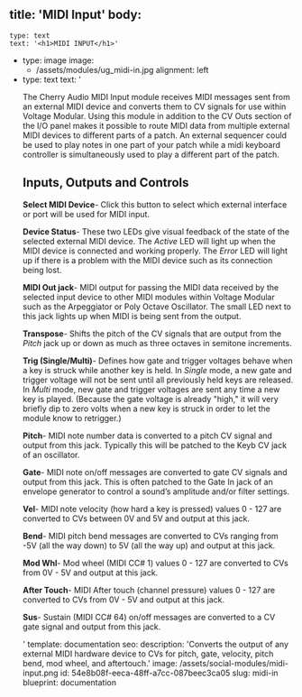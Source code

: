 title: 'MIDI Input'
body:
  -
    type: text
    text: '<h1>MIDI INPUT</h1>'
  -
    type: image
    image:
      - /assets/modules/ug_midi-in.jpg
    alignment: left
  -
    type: text
    text: '<p>The Cherry Audio MIDI Input module receives MIDI messages sent from an external MIDI device and converts them to CV signals for use within Voltage Modular. Using this module in addition to the CV Outs section of the I/O panel makes it possible to route MIDI data from multiple external MIDI devices to different parts of a patch. An external sequencer could be used to play notes in one part of your patch while a midi keyboard controller is simultaneously used to play a different part of the patch.&nbsp;</p><h2>Inputs, Outputs and Controls</h2><p><strong>Select MIDI Device</strong>- Click this button to select which external interface or port will be used for MIDI input.&nbsp;</p><p><strong>Device Status</strong>- These two LEDs give visual feedback of the state of the selected external MIDI device. The <em>Active </em>LED will light up when the MIDI device is connected and working properly. The <em>Error </em>LED will light up if there is a problem with the MIDI device such as its connection being lost.<br></p><p><strong>MIDI Out jack</strong>- MIDI output for passing the MIDI data received by the selected input device to other MIDI modules within Voltage Modular such as the Arpeggiator or Poly Octave Oscillator. The small LED next to this jack lights up when MIDI is being sent from the output.&nbsp;<br></p><p><strong>Transpose</strong>- Shifts the pitch of the CV signals that are output from the <em>Pitch</em> jack up or down as much as three octaves in semitone increments.<br></p><p><strong>Trig (Single/Multi)</strong>- Defines how gate and&nbsp;trigger voltages behave when a key is struck while another key is held. In&nbsp;<em>Single</em>&nbsp;mode, a new gate and trigger voltage will not be sent until all previously held keys are released. In&nbsp;<em>Multi</em>&nbsp;mode, new gate and trigger voltages are sent any time a new key is played. (Because the gate voltage is already "high," it will very briefly dip to zero volts when a new key is struck in order to let the module know to retrigger.)<br></p><p><strong>Pitch</strong>- MIDI note number data is converted to a pitch CV signal and output from this jack. Typically this will be patched to the Keyb CV jack of an oscillator.&nbsp;<br></p><p><strong>Gate</strong>- MIDI note on/off messages are converted to gate CV signals and output from this jack. This is often patched to the Gate In jack of an envelope generator to control a sound’s amplitude and/or filter settings.&nbsp;<br></p><p><strong>Vel</strong>- MIDI note velocity (how hard a key is pressed) values 0 - 127 are converted to CVs between 0V and 5V and output at this jack.&nbsp;<br></p><p><strong>Bend</strong>- MIDI pitch bend messages are converted to CVs ranging from -5V (all the way down) to 5V (all the way up) and output at this jack.&nbsp;<br></p><p><strong>Mod Whl</strong>- Mod wheel (MIDI CC# 1) values 0 - 127 are converted to CVs from 0V - 5V and output at this jack.&nbsp;<br></p><p><strong>After Touch</strong>- MIDI After touch (channel pressure) values 0 - 127 are converted to CVs from 0V - 5V and output at this jack.&nbsp;<br></p><p><strong>Sus</strong>- Sustain (MIDI CC# 64) on/off messages are converted to a CV gate signal and output from this jack.&nbsp;<br></p>'
template: documentation
seo:
  description: 'Converts the output of any external MIDI hardware device to CVs for pitch, gate, velocity, pitch bend, mod wheel, and aftertouch.'
  image: /assets/social-modules/midi-input.png
id: 54e8b08f-eeca-48ff-a7cc-087beec3ca05
slug: midi-in
blueprint: documentation

